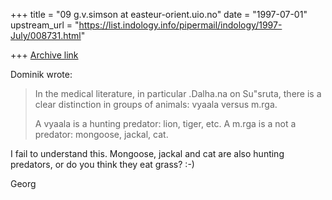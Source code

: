 +++
title = "09 g.v.simson at easteur-orient.uio.no"
date = "1997-07-01"
upstream_url = "https://list.indology.info/pipermail/indology/1997-July/008731.html"

+++
[Archive link](https://list.indology.info/pipermail/indology/1997-July/008731.html)


Dominik wrote:
>In the medical literature, in particular .Dalha.na on Su"sruta,
>there is a clear distinction in groups of animals:  vyaala versus m.rga.
>
>A vyaala is a hunting predator: lion, tiger, etc.
>A m.rga is a not a predator: mongoose, jackal, cat.

I fail to understand this. Mongoose, jackal and cat are also hunting
predators, or do you think they eat grass? :-)

Georg






